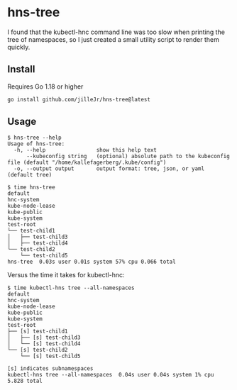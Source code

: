 # hns-tree

I found that the kubectl-hnc command line was too slow when printing the
tree of namespaces, so I just created a small utility script to render them
quickly.

## Install

Requires Go 1.18 or higher

```sh
go install github.com/jilleJr/hns-tree@latest
```

## Usage

```console
$ hns-tree --help
Usage of hns-tree:
  -h, --help                show this help text
      --kubeconfig string   (optional) absolute path to the kubeconfig file (default "/home/kallefagerberg/.kube/config")
  -o, --output output       output format: tree, json, or yaml (default tree)
```

```console
$ time hns-tree
default
hnc-system
kube-node-lease
kube-public
kube-system
test-root
└── test-child1
│   ├── test-child3
│   ├── test-child4
└── test-child2
    └── test-child5
hns-tree  0.03s user 0.01s system 57% cpu 0.066 total
```

Versus the time it takes for kubectl-hnc:

```console
$ time kubectl-hns tree --all-namespaces
default
hnc-system
kube-node-lease
kube-public
kube-system
test-root
├── [s] test-child1
│   ├── [s] test-child3
│   └── [s] test-child4
└── [s] test-child2
    └── [s] test-child5

[s] indicates subnamespaces
kubectl-hns tree --all-namespaces  0.04s user 0.04s system 1% cpu 5.828 total
```
